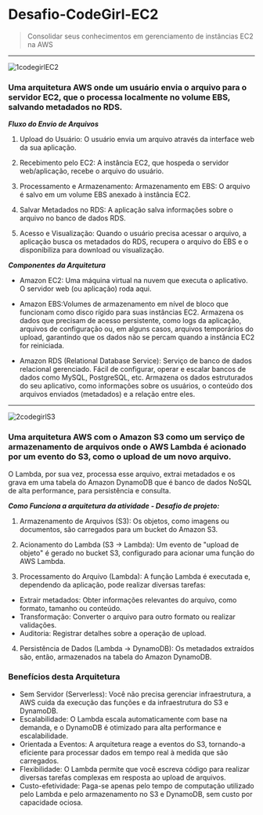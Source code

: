 # Desafio-CodeGirl-EC2
> Consolidar seus conhecimentos em gerenciamento de instâncias EC2 na AWS
---

![1codegirlEC2](https://github.com/user-attachments/assets/1c54e021-1bd8-4013-9543-6ab5027c1dd0)


### Uma arquitetura AWS onde um usuário envia o arquivo para o servidor EC2, que o processa localmente no volume EBS, salvando metadados no RDS. 
***Fluxo do Envio de Arquivos***
1. Upload do Usuário:
O usuário envia um arquivo através da interface web da sua aplicação.

3. Recebimento pelo EC2:
A instância EC2, que hospeda o servidor web/aplicação, recebe o arquivo do usuário.

5. Processamento e Armazenamento:
Armazenamento em EBS: O arquivo é salvo em um volume EBS anexado à instância EC2.

7. Salvar Metadados no RDS:
A aplicação salva informações sobre o arquivo no banco de dados RDS.

9. Acesso e Visualização:
Quando o usuário precisa acessar o arquivo, a aplicação busca os metadados do RDS, recupera o arquivo do EBS e o disponibiliza para download ou visualização.

***Componentes da Arquitetura***

* Amazon EC2: Uma máquina virtual na nuvem que executa o aplicativo. O servidor web (ou aplicação) roda aqui.
 
* Amazon EBS:Volumes de armazenamento em nível de bloco que funcionam como disco rígido para suas instâncias EC2. Armazena os dados que precisam de acesso persistente, como logs da aplicação, arquivos de configuração ou, em alguns casos, arquivos temporários do upload, garantindo que os dados não se percam quando a instância EC2 for reiniciada.

* Amazon RDS (Relational Database Service): Serviço de banco de dados relacional gerenciado. Fácil de configurar, operar e escalar bancos de dados como MySQL, PostgreSQL, etc. Armazena os dados estruturados do seu aplicativo, como informações sobre os usuários, o conteúdo dos arquivos enviados (metadados) e a relação entre eles. 
---

![2codegirlS3](https://github.com/user-attachments/assets/efbe28f9-27e6-45d9-b343-b60305d46d89)


### Uma arquitetura AWS com o Amazon S3 como um serviço de armazenamento de arquivos onde o AWS Lambda é acionado por um evento do S3, como o upload de um novo arquivo. 
O Lambda, por sua vez, processa esse arquivo, extrai metadados e os grava em uma tabela do Amazon DynamoDB que é banco de dados NoSQL de alta performance, para persistência e consulta. 

***Como Funciona a arquitetura da atividade - Desafio de projeto:***

1. Armazenamento de Arquivos (S3):
Os objetos, como imagens ou documentos, são carregados para um bucket do Amazon S3. 

2. Acionamento do Lambda (S3 -> Lambda):
Um evento de "upload de objeto" é gerado no bucket S3, configurado para acionar uma função do AWS Lambda.

3. Processamento do Arquivo (Lambda):
A função Lambda é executada e, dependendo da aplicação, pode realizar diversas tarefas:
* Extrair metadados: Obter informações relevantes do arquivo, como formato, tamanho ou conteúdo. 
* Transformação: Converter o arquivo para outro formato ou realizar validações. 
* Auditoria: Registrar detalhes sobre a operação de upload.

4. Persistência de Dados (Lambda -> DynamoDB):
Os metadados extraídos são, então, armazenados na tabela do Amazon DynamoDB.

### Benefícios desta Arquitetura
* Sem Servidor (Serverless):
Você não precisa gerenciar infraestrutura, a AWS cuida da execução das funções e da infraestrutura do S3 e DynamoDB. 
* Escalabilidade:
O Lambda escala automaticamente com base na demanda, e o DynamoDB é otimizado para alta performance e escalabilidade. 
* Orientada a Eventos:
A arquitetura reage a eventos do S3, tornando-a eficiente para processar dados em tempo real à medida que são carregados. 
* Flexibilidade:
O Lambda permite que você escreva código para realizar diversas tarefas complexas em resposta ao upload de arquivos. 
* Custo-efetividade:
Paga-se apenas pelo tempo de computação utilizado pelo Lambda e pelo armazenamento no S3 e DynamoDB, sem custo por capacidade ociosa. 
